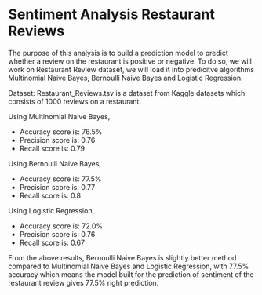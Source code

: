 # Sentiment Analysis Restaurant Reviews
The purpose of this analysis is to build a prediction model to predict whether a review on the restaurant is positive or negative. To do so, we will work on Restaurant Review dataset, we will load it into predicitve algorithms Multinomial Naive Bayes, Bernoulli Naive Bayes and Logistic Regression.

Dataset: Restaurant_Reviews.tsv is a dataset from Kaggle datasets which consists of 1000 reviews on a restaurant.

Using Multinomial Naive Bayes,
- Accuracy score is: 76.5%
- Precision score is: 0.76
- Recall score is: 0.79

Using Bernoulli Naive Bayes,
- Accuracy score is: 77.5%
- Precision score is: 0.77
- Recall score is: 0.8

Using Logistic Regression,
- Accuracy score is: 72.0%
- Precision score is: 0.76
- Recall score is: 0.67

From the above results, Bernoulli Naive Bayes is  slightly better method compared to Multinomial Naive Bayes and Logistic Regression, with 77.5% accuracy which means the model built for the prediction of sentiment of the restaurant review gives 77.5% right prediction.
